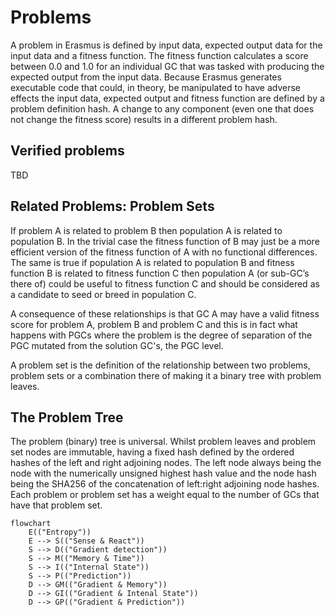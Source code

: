 # Problems

A problem in Erasmus is defined by input data, expected output data for the input data and a fitness function. The fitness function calculates a score between 0.0 and 1.0 for an individual GC that was tasked with producing the expected output from the input data. Because Erasmus generates executable code that could, in theory, be manipulated to have adverse effects the input data, expected output and fitness function are defined by a problem definition hash. A change to any component (even one that does not change the fitness score) results in a different problem hash.

## Verified problems

TBD

## Related Problems: Problem Sets

If problem A is related to problem B then population A is related to population B. In the trivial case the fitness function of B may just be a more efficient version of the fitness function of A with no functional differences. The same is true if population A is related to population B and fitness function B is related to fitness function C then population A (or sub-GC’s there of) could be useful to fitness function C and should be considered as a candidate to seed or breed in population C.

A consequence of these relationships is that GC A may have a valid fitness score for problem A, problem B and problem C and this is in fact what happens with PGCs where the problem is the degree of separation of the PGC mutated from the solution GC's, the PGC level.

A problem set is the definition of the relationship between two problems, problem sets or a combination there of making it a binary tree with problem leaves.

## The Problem Tree

The problem (binary) tree is universal. Whilst problem leaves and problem set nodes are immutable, having a fixed hash defined by the ordered hashes of the left and right adjoining nodes. The left node always being the node with the numerically unsigned highest hash value and the node hash being the SHA256 of the concatenation of left:right adjoining node hashes.
Each problem or problem set has a weight equal to the number of GCs that have that problem set.

```mermaid
flowchart
    E(("Entropy"))
    E --> S(("Sense & React"))
    S --> D(("Gradient detection"))
    S --> M(("Memory & Time"))
    S --> I(("Internal State"))
    S --> P(("Prediction"))
    D --> GM(("Gradient & Memory"))
    D --> GI(("Gradient & Intenal State"))
    D --> GP(("Gradient & Prediction"))
```
